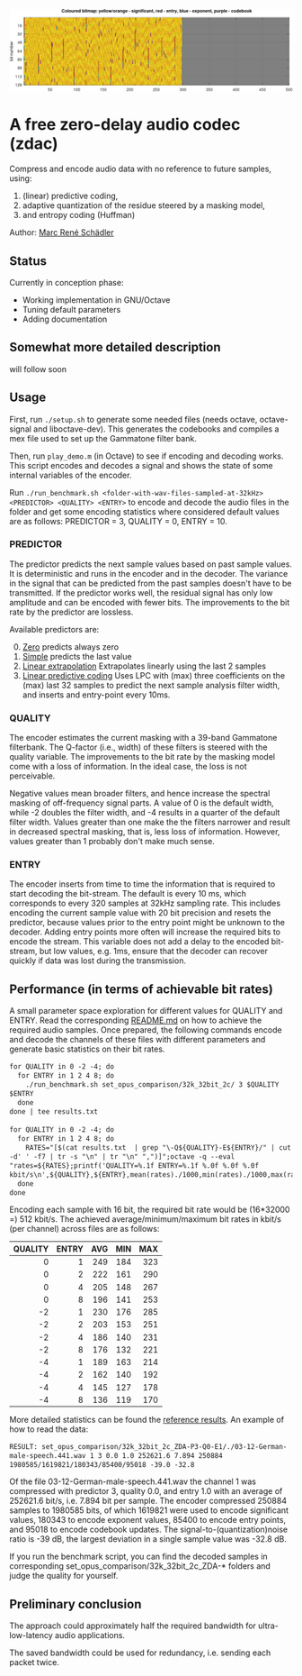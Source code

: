 ![Image](images/bitmap.png)
# A free zero-delay audio codec (zdac)
Compress and encode audio data with no reference to future samples, using:
1) (linear) predictive coding,
2) adaptive quantization of the residue steered by a masking model,
3) and entropy coding (Huffman)

Author: [Marc René Schädler](mailto:suaefar@googlemail.com)

## Status
Currently in conception phase:
- Working implementation in GNU/Octave
- Tuning default parameters
- Adding documentation


## Somewhat more detailed description
will follow soon


## Usage
First, run `./setup.sh` to generate some needed files (needs octave, octave-signal and liboctave-dev).
This generates the codebooks and compiles a mex file used to set up the Gammatone filter bank.

Then, run `play_demo.m` (in Octave) to see if encoding and decoding works.
This script encodes and decodes a signal and shows the state of some internal variables of the encoder.

Run `./run_benchmark.sh <folder-with-wav-files-sampled-at-32kHz> <PREDICTOR> <QUALITY> <ENTRY>` to encode and decode the audio files in the folder and get some encoding statistics where considered default values are as follows: PREDICTOR = 3, QUALITY = 0, ENTRY = 10.


### PREDICTOR
The predictor predicts the next sample values based on past sample values.
It is deterministic and runs in the encoder and in the decoder.
The variance in the signal that can be predicted from the past samples doesn't have to be transmitted.
If the predictor works well, the residual signal has only low amplitude and can be encoded with fewer bits.
The improvements to the bit rate by the predictor are lossless.

Available predictors are:

0) [Zero](predictor_zero.m) predicts always zero
1) [Simple](predictor_simple.m) predicts the last value
2) [Linear extrapolation](predictor_linear.m) Extrapolates linearly using the last 2 samples
3) [Linear predictive coding](predictor_lpc.m) Uses LPC with (max) three coefficients on the (max) last 32 samples to predict the next sample analysis filter width, and inserts and entry-point every 10ms.


### QUALITY
The encoder estimates the current masking with a 39-band Gammatone filterbank.
The Q-factor (i.e., width) of these filters is steered with the quality variable.
The improvements to the bit rate by the masking model come with a loss of information.
In the ideal case, the loss is not perceivable.

Negative values mean broader filters, and hence increase the spectral masking of off-frequency signal parts.
A value of 0 is the default width, while -2 doubles the filter width, and -4 results in a quarter of the default filter width.
Values greater than one make the the filters narrower and result in decreased spectral masking, that is, less loss of information.
However, values greater than 1 probably don't make much sense.


### ENTRY
The encoder inserts from time to time the information that is required to start decoding the bit-stream.
The default is every 10 ms, which corresponds to every 320 samples at 32kHz sampling rate.
This includes encoding the current sample value with 20 bit precision and resets the predictor, because values prior to the entry point might be unknown to the decoder.
Adding entry points more often will increase the required bits to encode the stream.
This variable does not add a delay to the encoded bit-stream, but low values, e.g. 1ms, ensure that the decoder can recover quickly if data was lost during the transmission.


## Performance (in terms of achievable bit rates)
A small parameter space exploration for different values for QUALITY and ENTRY.
Read the corresponding [README.md](set_opus_comparison/README.md) on how to achieve the required audio samples.
Once prepared, the following commands encode and decode the channels of these files with different parameters and generate basic statistics on their bit rates.

    for QUALITY in 0 -2 -4; do
      for ENTRY in 1 2 4 8; do
        ./run_benchmark.sh set_opus_comparison/32k_32bit_2c/ 3 $QUALITY $ENTRY
      done
    done | tee results.txt

    for QUALITY in 0 -2 -4; do
      for ENTRY in 1 2 4 8; do
        RATES="[$(cat results.txt  | grep "\-Q${QUALITY}-E${ENTRY}/" | cut -d' ' -f7 | tr -s "\n" | tr "\n" ",")]";octave -q --eval "rates=${RATES};printf('QUALITY=%.1f ENTRY=%.1f %.0f %.0f %.0f kbit/s\n',${QUALITY},${ENTRY},mean(rates)./1000,min(rates)./1000,max(rates)./1000)"
      done
    done

Encoding each sample with 16 bit, the required bit rate would be (16*32000 =) 512 kbit/s.
The achieved average/minimum/maximum bit rates in kbit/s (per channel) across files are as follows:

| QUALITY | ENTRY | AVG | MIN | MAX |
|--------:|------:|----:|----:|----:|
|       0 |     1 | 249 | 184 | 323 |
|       0 |     2 | 222 | 161 | 290 |
|       0 |     4 | 205 | 148 | 267 |
|       0 |     8 | 196 | 141 | 253 |
|      -2 |     1 | 230 | 176 | 285 |
|      -2 |     2 | 203 | 153 | 251 |
|      -2 |     4 | 186 | 140 | 231 |
|      -2 |     8 | 176 | 132 | 221 |
|      -4 |     1 | 189 | 163 | 214 |
|      -4 |     2 | 162 | 140 | 192 |
|      -4 |     4 | 145 | 127 | 178 |
|      -4 |     8 | 136 | 119 | 170 |

More detailed statistics can be found the [reference results](results_reference.txt).
An example of how to read the data:

    RESULT: set_opus_comparison/32k_32bit_2c_ZDA-P3-Q0-E1/./03-12-German-male-speech.441.wav 1 3 0.0 1.0 252621.6 7.894 250884 1980585/1619821/180343/85400/95018 -39.0 -32.8

Of the file 03-12-German-male-speech.441.wav the channel 1 was compressed with predictor 3, quality 0.0, and entry 1.0 with an average of 252621.6 bit/s, i.e. 7.894 bit per sample.
The encoder compressed 250884 samples to 1980585 bits, of which 1619821 were used to encode significant values, 180343 to encode exponent values, 85400 to encode entry points, and 95018 to encode codebook updates.
The signal-to-(quantization)noise ratio is -39 dB, the largest deviation in a single sample value was -32.8 dB.

If you run the benchmark script, you can find the decoded samples in corresponding set_opus_comparison/32k_32bit_2c_ZDA-* folders and judge the quality for yourself.


## Preliminary conclusion
The approach could approximately half the required bandwidth for ultra-low-latency audio applications.

The saved bandwidth could be used for redundancy, i.e. sending each packet twice.

